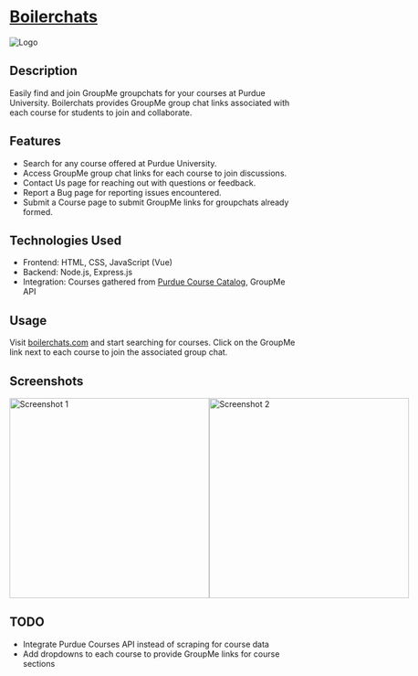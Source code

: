 # [Boilerchats](https://boilerchats.com/)
![Logo](https://github.com/wgreenwood12/Purdue-Boilerchats/blob/main/vue-project/ghost1.png)

## Description
Easily find and join GroupMe groupchats for your courses at Purdue University. Boilerchats provides GroupMe group chat links associated with each course for students to join and collaborate.

## Features
- Search for any course offered at Purdue University.
- Access GroupMe group chat links for each course to join discussions.
- Contact Us page for reaching out with questions or feedback.
- Report a Bug page for reporting issues encountered.
- Submit a Course page to submit GroupMe links for groupchats already formed.

## Technologies Used
- Frontend: HTML, CSS, JavaScript (Vue)
- Backend: Node.js, Express.js
- Integration: Courses gathered from [Purdue Course Catalog](https://catalog.purdue.edu/content.php?catoid=7&navoid=2928), GroupMe API

## Usage
Visit [boilerchats.com](https://boilerchats.com/) and start searching for courses. Click on the GroupMe link next to each course to join the associated group chat.

## Screenshots
<div style="display: flex; justify-content: space-between;">
    <img src="https://github.com/user-attachments/assets/c2829a96-b6f1-4b53-bb7d-f2990739660e" alt="Screenshot 1" height="350px">
    <img src="https://github.com/user-attachments/assets/d9dc44db-836a-4cc1-b341-b60f5fafd863" alt="Screenshot 2" height="350px">
</div>

## TODO
- Integrate Purdue Courses API instead of scraping for course data
- Add dropdowns to each course to provide GroupMe links for course sections
